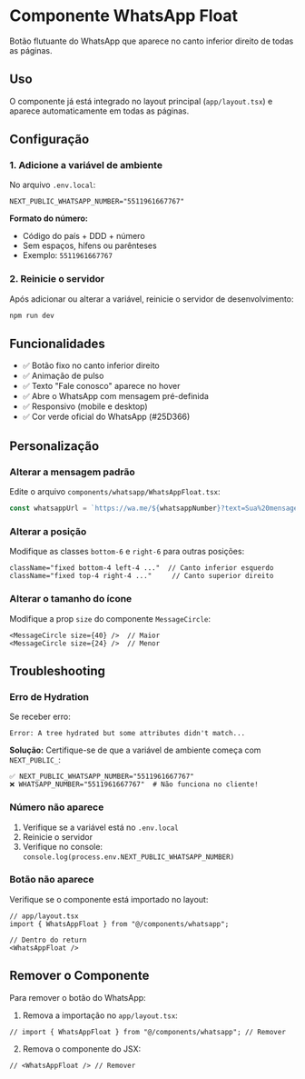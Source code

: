 # Componente WhatsApp Float

Botão flutuante do WhatsApp que aparece no canto inferior direito de todas as páginas.

## Uso

O componente já está integrado no layout principal (`app/layout.tsx`) e aparece automaticamente em todas as páginas.

## Configuração

### 1. Adicione a variável de ambiente

No arquivo `.env.local`:

```env
NEXT_PUBLIC_WHATSAPP_NUMBER="5511961667767"
```

**Formato do número:**
- Código do país + DDD + número
- Sem espaços, hífens ou parênteses
- Exemplo: `5511961667767`

### 2. Reinicie o servidor

Após adicionar ou alterar a variável, reinicie o servidor de desenvolvimento:

```bash
npm run dev
```

## Funcionalidades

- ✅ Botão fixo no canto inferior direito
- ✅ Animação de pulso
- ✅ Texto "Fale conosco" aparece no hover
- ✅ Abre o WhatsApp com mensagem pré-definida
- ✅ Responsivo (mobile e desktop)
- ✅ Cor verde oficial do WhatsApp (#25D366)

## Personalização

### Alterar a mensagem padrão

Edite o arquivo `components/whatsapp/WhatsAppFloat.tsx`:

```typescript
const whatsappUrl = `https://wa.me/${whatsappNumber}?text=Sua%20mensagem%20aqui`;
```

### Alterar a posição

Modifique as classes `bottom-6` e `right-6` para outras posições:

```tsx
className="fixed bottom-4 left-4 ..."  // Canto inferior esquerdo
className="fixed top-4 right-4 ..."     // Canto superior direito
```

### Alterar o tamanho do ícone

Modifique a prop `size` do componente `MessageCircle`:

```tsx
<MessageCircle size={40} />  // Maior
<MessageCircle size={24} />  // Menor
```

## Troubleshooting

### Erro de Hydration

Se receber erro:
```
Error: A tree hydrated but some attributes didn't match...
```

**Solução:** Certifique-se de que a variável de ambiente começa com `NEXT_PUBLIC_`:
```env
✅ NEXT_PUBLIC_WHATSAPP_NUMBER="5511961667767"
❌ WHATSAPP_NUMBER="5511961667767"  # Não funciona no cliente!
```

### Número não aparece

1. Verifique se a variável está no `.env.local`
2. Reinicie o servidor
3. Verifique no console: `console.log(process.env.NEXT_PUBLIC_WHATSAPP_NUMBER)`

### Botão não aparece

Verifique se o componente está importado no layout:

```tsx
// app/layout.tsx
import { WhatsAppFloat } from "@/components/whatsapp";

// Dentro do return
<WhatsAppFloat />
```

## Remover o Componente

Para remover o botão do WhatsApp:

1. Remova a importação no `app/layout.tsx`:
```tsx
// import { WhatsAppFloat } from "@/components/whatsapp"; // Remover
```

2. Remova o componente do JSX:
```tsx
// <WhatsAppFloat /> // Remover
```

